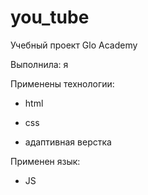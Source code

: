 # you_tube
Учебный проект Glo Academy

Выполнила: я

Применены технологии:
- html

- css

- адаптивная верстка

Применен  язык:
- JS
